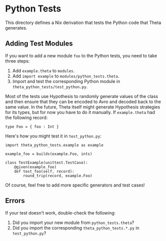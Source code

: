 # Python Tests

This directory defines a Nix derivation that tests the Python code that Theta generates.

## Adding Test Modules

If you want to add a new module `foo` to the Python tests, you need to take three steps:

  1. Add `example.theta` to `modules`.
  2. Add `import example` to `modules/python_tests.theta`.
  3. Import and test the corresponding Python module in `theta_python_tests/test_python.py`.
  
Most of the tests use Hypothesis to randomly generate values of the class and then ensure that they can be encoded to Avro and decoded back to the same value. In the future, Theta itself might generate Hypothesis strategies for its types, but for now you have to do it manually. If `example.theta` had the following record:

```
type Foo = { foo : Int }
```

Here's how you might test it in `test_python.py`:
  
```
import theta_python_tests.example as example

example_foo = builds(example.Foo, ints)

class TestExample(unittest.TestCase):
    @given(example_foo)
    def test_foo(self, record):
        round_trip(record, example.Foo)
```

Of course, feel free to add more specific generators and test cases!

## Errors

If your test doesn't work, double-check the following:

  1. Did you import your new module from `python_tests.theta`?
  2. Did you import the corresponding `theta_python_tests.*.py` in `test_python.py`?
